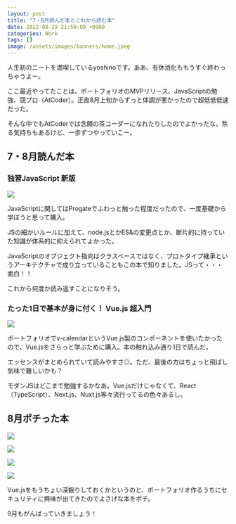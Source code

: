 ```yaml
---
layout: post
title: "7・8月読んだ本とこれから読む本"
date: 2022-08-29 21:50:00 +0900
categories: Work
tags: []
image: /assets/images/banners/home.jpeg
---
```


人生初のニートを満喫しているyoshinoです。ああ、有休消化ももうすぐ終わっちゃうよー。

ここ最近やってたことは、ポートフォリオのMVPリリース、JavaScriptの勉強、競プロ（AtCoder）。正直8月上旬からずっと体調が悪かったので超低低低速だった。

そんな中でもAtCoderでは念願の茶コーダーになれたりしたのでよかったな。焦る気持ちもあるけど、一歩ずつやっていこー。

## 7・8月読んだ本
### 独習JavaScript 新版

<a href="https://www.amazon.co.jp/%E7%8B%AC%E7%BF%92JavaScript-%E6%96%B0%E7%89%88-CodeMafia-%E5%A4%96%E6%9D%91%E5%B0%86%E5%A4%A7-ebook/dp/B09HC854HS?crid=2GZXTR4JF32M9&keywords=%E7%8B%AC%E7%BF%92javascript+%E6%96%B0%E7%89%88&qid=1661768207&sprefix=%E7%8B%AC%E7%BF%92java%2Caps%2C228&sr=8-1&linkCode=li3&tag=yoiyoicho-22&linkId=36f07f9cf9353a2a5bb7968c1c694366&language=ja_JP&ref_=as_li_ss_il" target="_blank"><img border="0" src="//ws-fe.amazon-adsystem.com/widgets/q?_encoding=UTF8&ASIN=B09HC854HS&Format=_SL250_&ID=AsinImage&MarketPlace=JP&ServiceVersion=20070822&WS=1&tag=yoiyoicho-22&language=ja_JP" ></a><img src="https://ir-jp.amazon-adsystem.com/e/ir?t=yoiyoicho-22&language=ja_JP&l=li3&o=9&a=B09HC854HS" width="1" height="1" border="0" alt="" style="border:none !important; margin:0px !important;" />

JavaScriptに関してはProgateでふわっと触った程度だったので、一度基礎から学ぼうと思って購入。

JSの細かいルールに加えて、node.jsとかES&の変更点とか、断片的に持っていた知識が体系的に抑えられてよかった。

JavaScriptのオブジェクト指向はクラスベースではなく、プロトタイプ継承というアーキテクチャで成り立っていることもこの本で知りました。JSって・・・面白！！

これから何度か読み返すことになりそう。

### たった1日で基本が身に付く！ Vue.js 超入門

<a href="https://www.amazon.co.jp/%E3%81%9F%E3%81%A3%E3%81%9F1%E6%97%A5%E3%81%A7%E5%9F%BA%E6%9C%AC%E3%81%8C%E8%BA%AB%E3%81%AB%E4%BB%98%E3%81%8F%EF%BC%81-Vue-js-%E8%B6%85%E5%85%A5%E9%96%80-%E7%9F%B3%E4%BA%80-%E5%BA%83%E5%A4%A7-ebook/dp/B089LDYFV1?__mk_ja_JP=%E3%82%AB%E3%82%BF%E3%82%AB%E3%83%8A&crid=M645T7XF12LD&keywords=vue.js&qid=1661768309&sprefix=vue.js%2Caps%2C196&sr=8-10&linkCode=li3&tag=yoiyoicho-22&linkId=1155fa975eaf5ce01ce49a28fb6755a8&language=ja_JP&ref_=as_li_ss_il" target="_blank"><img border="0" src="//ws-fe.amazon-adsystem.com/widgets/q?_encoding=UTF8&ASIN=B089LDYFV1&Format=_SL250_&ID=AsinImage&MarketPlace=JP&ServiceVersion=20070822&WS=1&tag=yoiyoicho-22&language=ja_JP" ></a><img src="https://ir-jp.amazon-adsystem.com/e/ir?t=yoiyoicho-22&language=ja_JP&l=li3&o=9&a=B089LDYFV1" width="1" height="1" border="0" alt="" style="border:none !important; margin:0px !important;" />

ポートフォリオでv-calendarというVue.js製のコンポーネントを使いたかったので、Vue.jsをさらっと学ぶために購入。本の触れ込み通り1日で読んだ。

エッセンスがまとめられていて読みやすさ◎。ただ、最後の方はちょっと飛ばし気味で難しいかも？

モダンJSはどこまで勉強するかなあ。Vue.jsだけじゃなくて、React（TypeScript）、Next.js、Nuxt.js等々流行ってるの色々あるし。

## 8月ポチった本

<a href="https://www.amazon.co.jp/gp/product/4839955557?ie=UTF8&psc=1&linkCode=li3&tag=yoiyoicho-22&linkId=dd71f1e36be0264f0e82d873e15e934b&language=ja_JP&ref_=as_li_ss_il" target="_blank"><img border="0" src="//ws-fe.amazon-adsystem.com/widgets/q?_encoding=UTF8&ASIN=4839955557&Format=_SL250_&ID=AsinImage&MarketPlace=JP&ServiceVersion=20070822&WS=1&tag=yoiyoicho-22&language=ja_JP" ></a><img src="https://ir-jp.amazon-adsystem.com/e/ir?t=yoiyoicho-22&language=ja_JP&l=li3&o=9&a=4839955557" width="1" height="1" border="0" alt="" style="border:none !important; margin:0px !important;" />

<a href="https://www.amazon.co.jp/gp/product/4815613362?ie=UTF8&psc=1&linkCode=li3&tag=yoiyoicho-22&linkId=910b825e38da7a4c3dfcd6be84c378c7&language=ja_JP&ref_=as_li_ss_il" target="_blank"><img border="0" src="//ws-fe.amazon-adsystem.com/widgets/q?_encoding=UTF8&ASIN=4815613362&Format=_SL250_&ID=AsinImage&MarketPlace=JP&ServiceVersion=20070822&WS=1&tag=yoiyoicho-22&language=ja_JP" ></a><img src="https://ir-jp.amazon-adsystem.com/e/ir?t=yoiyoicho-22&language=ja_JP&l=li3&o=9&a=4815613362" width="1" height="1" border="0" alt="" style="border:none !important; margin:0px !important;" />

<a href="https://www.amazon.co.jp/gp/product/4798157198?ie=UTF8&psc=1&linkCode=li3&tag=yoiyoicho-22&linkId=b7a6ac9e72e48d3499fdfe95de76fe70&language=ja_JP&ref_=as_li_ss_il" target="_blank"><img border="0" src="//ws-fe.amazon-adsystem.com/widgets/q?_encoding=UTF8&ASIN=4798157198&Format=_SL250_&ID=AsinImage&MarketPlace=JP&ServiceVersion=20070822&WS=1&tag=yoiyoicho-22&language=ja_JP" ></a><img src="https://ir-jp.amazon-adsystem.com/e/ir?t=yoiyoicho-22&language=ja_JP&l=li3&o=9&a=4798157198" width="1" height="1" border="0" alt="" style="border:none !important; margin:0px !important;" />

<a href="https://www.amazon.co.jp/gp/product/4774142042?ie=UTF8&psc=1&linkCode=li3&tag=yoiyoicho-22&linkId=14c905e034ad5b3c6530af2004a14988&language=ja_JP&ref_=as_li_ss_il" target="_blank"><img border="0" src="//ws-fe.amazon-adsystem.com/widgets/q?_encoding=UTF8&ASIN=4774142042&Format=_SL250_&ID=AsinImage&MarketPlace=JP&ServiceVersion=20070822&WS=1&tag=yoiyoicho-22&language=ja_JP" ></a><img src="https://ir-jp.amazon-adsystem.com/e/ir?t=yoiyoicho-22&language=ja_JP&l=li3&o=9&a=4774142042" width="1" height="1" border="0" alt="" style="border:none !important; margin:0px !important;" />

Vue.jsをもうちょい深掘りしておくかというのと、ポートフォリオ作るうちにセキュリティに興味が出てきたのでよさげな本をポチ。

9月もがんばっていきましょう！
